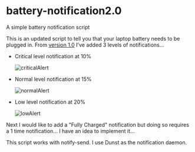 # battery-notification2.0
A simple battery notification script

This is an updated script to tell you that your laptop battery needs to be plugged in. 
From [version 1.0](https://github.com/enigmatic-system/battery-notification) I've added 3 levels of notifications...
  - Critical level notification at 10%
  
      ![criticalAlert](https://i.imgur.com/e19xBU3.png)
      
  - Normal level notification at 15%
  
      ![normalAlert](https://i.imgur.com/cyBHsC7.png?1)
      
  - Low level notification at 20%
  
      ![lowAlert](https://i.imgur.com/7ZP2JEe.png)

Next I would like to add a "Fully Charged" notification but doing so requires a 1 time notification... 
I have an idea to implement it... 

This script works with notify-send.
I use Dunst as the notification daemon.

